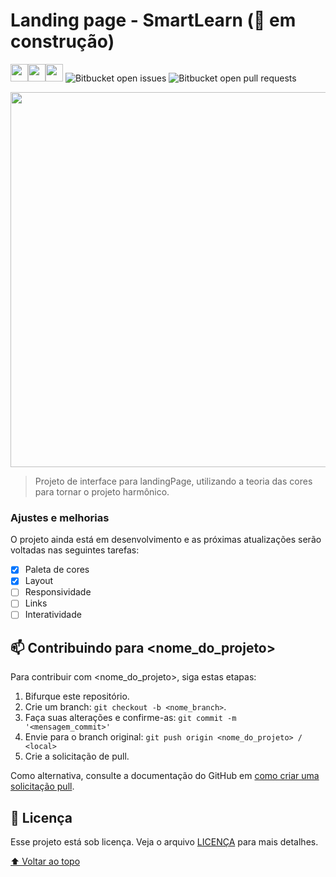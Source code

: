 # Landing page - SmartLearn (🔧 em construção)
<img src="https://img.shields.io/badge/html-FC490B?&style=for-the-badge&logo=html5&logoColor=white" height="28"/><img src="https://img.shields.io/badge/css-264DE4?style=for-the-badge&logo=css3&logoColor=white" height="28"/><img src="https://img.shields.io/badge/javascript-F7DF1E.svg?&style=for-the-badge&logo=javascript&logoColor=white" height="28"/>
![Bitbucket open issues](https://img.shields.io/bitbucket/issues/iuricode/README-template?style=for-the-badge)
![Bitbucket open pull requests](https://img.shields.io/bitbucket/pr-raw/iuricode/README-template?style=for-the-badge)

<img src="https://user-images.githubusercontent.com/100864562/178065850-e29c2708-fac1-427f-a9ca-b791d23b3302.PNG" width="600">

> Projeto de interface para landingPage, utilizando a teoria das cores para tornar o projeto harmônico.

### Ajustes e melhorias

O projeto ainda está em desenvolvimento e as próximas atualizações serão voltadas nas seguintes tarefas:

- [x] Paleta de cores
- [x] Layout
- [ ] Responsividade
- [ ] Links 
- [ ] Interatividade

## 📫 Contribuindo para <nome_do_projeto>
<!---Se o seu README for longo ou se você tiver algum processo ou etapas específicas que deseja que os contribuidores sigam, considere a criação de um arquivo CONTRIBUTING.md separado--->
Para contribuir com <nome_do_projeto>, siga estas etapas:

1. Bifurque este repositório.
2. Crie um branch: `git checkout -b <nome_branch>`.
3. Faça suas alterações e confirme-as: `git commit -m '<mensagem_commit>'`
4. Envie para o branch original: `git push origin <nome_do_projeto> / <local>`
5. Crie a solicitação de pull.

Como alternativa, consulte a documentação do GitHub em [como criar uma solicitação pull](https://help.github.com/en/github/collaborating-with-issues-and-pull-requests/creating-a-pull-request).



## 📝 Licença

Esse projeto está sob licença. Veja o arquivo [LICENÇA](LICENSE.md) para mais detalhes.

[⬆ Voltar ao topo](#nome-do-projeto)<br>
